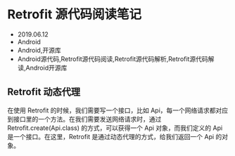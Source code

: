 # Retrofit 源代码阅读笔记
- 2019.06.12
- Android
- Android,开源库
- Android源代码,Retrofit源代码阅读,Retrofit源代码解析,Retrofit源代码解读,Android开源库

## Retrofit 动态代理

在使用 Retrofit 的时候，我们需要写一个接口，比如 Api，每一个网络请求都对应到接口里的一个方法。在我们需要发送网络请求时，通过 Retrofit.create(Api.class) 的方式，可以获得一个 Api 对象，而我们定义的 Api 是一个接口。在这里，Retrofit 是通过动态代理的方式，给我们返回一个 Api 的对象。
